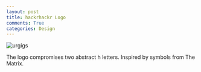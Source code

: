 ```yaml
---
layout: post
title: hackrhackr Logo
comments: True
categories: Design
---
```


![urgigs](/assets/hackrhackr.jpeg)


The logo compromises two abstract h letters. Inspired by symbols from The Matrix.